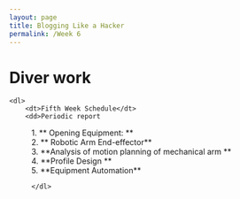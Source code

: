 ```yaml
---
layout: page
title: Blogging Like a Hacker
permalink: /Week 6
---
```

 <!DOCTYPE html>
<html>
<head>
    <meta charset="UTF-8">
    <meta name="description" content="wangzhaogui's page,let u know me" />
    <meta name="viewport" content="width=device-width, initial-scale=1.0, maximum-scale=1.0, user-scalable=no">
    <style>
        body {
            padding: 10px 0;
        }
    </style>
    <title>Week 5 (25 March - 31 March)</title>
</head>
<body>
     <div class="info-wrap">
      <div class="info-right">
    <h1>Diver work</h1>
  
    <dl>
        <dt>Fifth Week Schedule</dt>
        <dd>Periodic report


<dd>
1. ** Opening Equipment: **


<div class="img">
        <img src="https://img2.imgtp.com/2024/03/28/MmO4DnXZ.png" alt="">
      </div>
<dd>
2. ** Robotic Arm End-effector**


<div class="img">
        <img src="https://img2.imgtp.com/2024/03/28/sL1d7Ny2.png" alt="">
      </div>


<dd>
3. **Analysis of motion planning of mechanical arm **


<div class="img">
        <img src="https://img2.imgtp.com/2024/03/28/xIRPcib6.png" alt="">
      </div>


<dd>
4. **Profile Design **


<div class="img">
        <img src="https://img2.imgtp.com/2024/03/28/kYej4Eih.png" alt="">
      </div>

<dd>
5. **Equipment Automation**



<div class="img">
        <img src="https://img2.imgtp.com/2024/03/28/a3VxlDJk.png" alt="">
      </div>


<dd>

    </dl>